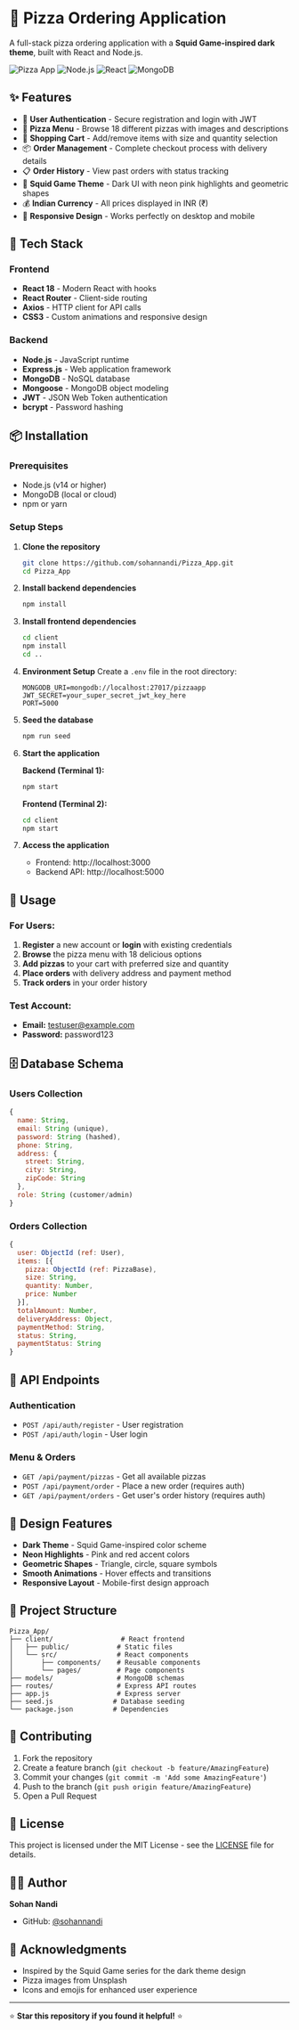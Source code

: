 # 🍕 Pizza Ordering Application

A full-stack pizza ordering application with a **Squid Game-inspired dark theme**, built with React and Node.js.

![Pizza App](https://img.shields.io/badge/Pizza-App-red?style=for-the-badge&logo=react)
![Node.js](https://img.shields.io/badge/Node.js-339933?style=for-the-badge&logo=nodedotjs&logoColor=white)
![React](https://img.shields.io/badge/React-20232A?style=for-the-badge&logo=react&logoColor=61DAFB)
![MongoDB](https://img.shields.io/badge/MongoDB-4EA94B?style=for-the-badge&logo=mongodb&logoColor=white)

## ✨ Features

- 🔐 **User Authentication** - Secure registration and login with JWT
- 🍕 **Pizza Menu** - Browse 18 different pizzas with images and descriptions
- 🛒 **Shopping Cart** - Add/remove items with size and quantity selection
- 📦 **Order Management** - Complete checkout process with delivery details
- 📋 **Order History** - View past orders with status tracking
- 🎨 **Squid Game Theme** - Dark UI with neon pink highlights and geometric shapes
- 💰 **Indian Currency** - All prices displayed in INR (₹)
- 📱 **Responsive Design** - Works perfectly on desktop and mobile

## 🚀 Tech Stack

### Frontend
- **React 18** - Modern React with hooks
- **React Router** - Client-side routing
- **Axios** - HTTP client for API calls
- **CSS3** - Custom animations and responsive design

### Backend
- **Node.js** - JavaScript runtime
- **Express.js** - Web application framework
- **MongoDB** - NoSQL database
- **Mongoose** - MongoDB object modeling
- **JWT** - JSON Web Token authentication
- **bcrypt** - Password hashing

## 📦 Installation

### Prerequisites
- Node.js (v14 or higher)
- MongoDB (local or cloud)
- npm or yarn

### Setup Steps

1. **Clone the repository**
   ```bash
   git clone https://github.com/sohannandi/Pizza_App.git
   cd Pizza_App
   ```

2. **Install backend dependencies**
   ```bash
   npm install
   ```

3. **Install frontend dependencies**
   ```bash
   cd client
   npm install
   cd ..
   ```

4. **Environment Setup**
   Create a `.env` file in the root directory:
   ```env
   MONGODB_URI=mongodb://localhost:27017/pizzaapp
   JWT_SECRET=your_super_secret_jwt_key_here
   PORT=5000
   ```

5. **Seed the database**
   ```bash
   npm run seed
   ```

6. **Start the application**
   
   **Backend (Terminal 1):**
   ```bash
   npm start
   ```
   
   **Frontend (Terminal 2):**
   ```bash
   cd client
   npm start
   ```

7. **Access the application**
   - Frontend: http://localhost:3000
   - Backend API: http://localhost:5000

## 🎯 Usage

### For Users:
1. **Register** a new account or **login** with existing credentials
2. **Browse** the pizza menu with 18 delicious options
3. **Add pizzas** to your cart with preferred size and quantity
4. **Place orders** with delivery address and payment method
5. **Track orders** in your order history

### Test Account:
- **Email:** testuser@example.com
- **Password:** password123

## 🗄️ Database Schema

### Users Collection
```javascript
{
  name: String,
  email: String (unique),
  password: String (hashed),
  phone: String,
  address: {
    street: String,
    city: String,
    zipCode: String
  },
  role: String (customer/admin)
}
```

### Orders Collection
```javascript
{
  user: ObjectId (ref: User),
  items: [{
    pizza: ObjectId (ref: PizzaBase),
    size: String,
    quantity: Number,
    price: Number
  }],
  totalAmount: Number,
  deliveryAddress: Object,
  paymentMethod: String,
  status: String,
  paymentStatus: String
}
```

## 🔌 API Endpoints

### Authentication
- `POST /api/auth/register` - User registration
- `POST /api/auth/login` - User login

### Menu & Orders
- `GET /api/payment/pizzas` - Get all available pizzas
- `POST /api/payment/order` - Place a new order (requires auth)
- `GET /api/payment/orders` - Get user's order history (requires auth)

## 🎨 Design Features

- **Dark Theme** - Squid Game-inspired color scheme
- **Neon Highlights** - Pink and red accent colors
- **Geometric Shapes** - Triangle, circle, square symbols
- **Smooth Animations** - Hover effects and transitions
- **Responsive Layout** - Mobile-first design approach

## 📁 Project Structure

```
Pizza_App/
├── client/                 # React frontend
│   ├── public/            # Static files
│   └── src/               # React components
│       ├── components/    # Reusable components
│       └── pages/         # Page components
├── models/                # MongoDB schemas
├── routes/                # Express API routes
├── app.js                 # Express server
├── seed.js               # Database seeding
└── package.json          # Dependencies
```

## 🤝 Contributing

1. Fork the repository
2. Create a feature branch (`git checkout -b feature/AmazingFeature`)
3. Commit your changes (`git commit -m 'Add some AmazingFeature'`)
4. Push to the branch (`git push origin feature/AmazingFeature`)
5. Open a Pull Request

## 📝 License

This project is licensed under the MIT License - see the [LICENSE](LICENSE) file for details.

## 👨‍💻 Author

**Sohan Nandi**
- GitHub: [@sohannandi](https://github.com/sohannandi)

## 🙏 Acknowledgments

- Inspired by the Squid Game series for the dark theme design
- Pizza images from Unsplash
- Icons and emojis for enhanced user experience

---

⭐ **Star this repository if you found it helpful!** ⭐